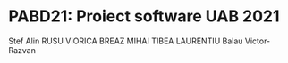 # PABD21: Proiect software UAB 2021
Stef Alin
RUSU VIORICA
BREAZ MIHAI
TIBEA LAURENTIU
Balau Victor-Razvan
